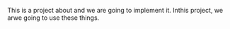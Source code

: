 This is a project about  and we are going to implement it. Inthis project, 
we arwe going to use these things.